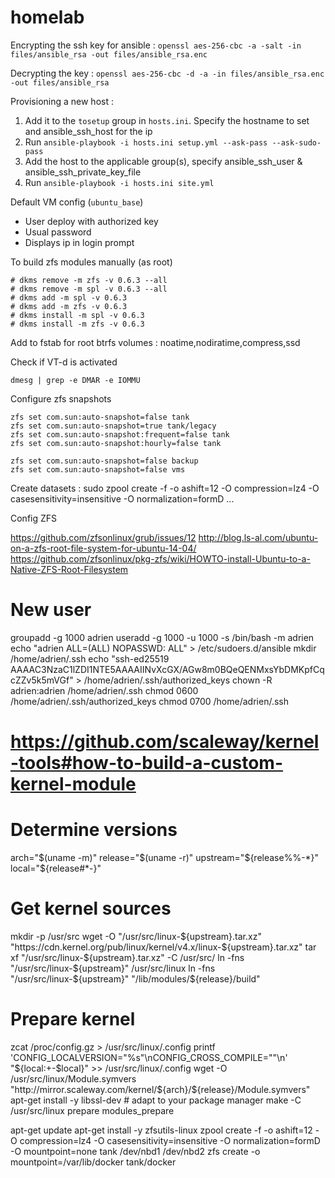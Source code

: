 homelab
==========

Encrypting the ssh key for ansible :
`openssl aes-256-cbc -a -salt -in files/ansible_rsa -out files/ansible_rsa.enc`

Decrypting the key :
`openssl aes-256-cbc -d -a -in files/ansible_rsa.enc -out files/ansible_rsa`

Provisioning a new host :

1. Add it to the `tosetup` group in `hosts.ini`. Specify the hostname to set and ansible_ssh_host for the ip
2. Run `ansible-playbook -i hosts.ini setup.yml --ask-pass --ask-sudo-pass`
3. Add the host to the applicable group(s), specify ansible_ssh_user & ansible_ssh_private_key_file
4. Run `ansible-playbook -i hosts.ini site.yml`

Default VM config (`ubuntu_base`)
- User deploy with authorized key
- Usual password
- Displays ip in login prompt

To build zfs modules manually (as root)

```
# dkms remove -m zfs -v 0.6.3 --all
# dkms remove -m spl -v 0.6.3 --all
# dkms add -m spl -v 0.6.3
# dkms add -m zfs -v 0.6.3
# dkms install -m spl -v 0.6.3
# dkms install -m zfs -v 0.6.3
```

Add to fstab for root btrfs volumes : noatime,nodiratime,compress,ssd

Check if VT-d is activated

`dmesg | grep -e DMAR -e IOMMU`

Configure zfs snapshots

```
zfs set com.sun:auto-snapshot=false tank
zfs set com.sun:auto-snapshot=true tank/legacy
zfs set com.sun:auto-snapshot:frequent=false tank
zfs set com.sun:auto-snapshot:hourly=false tank

zfs set com.sun:auto-snapshot=false backup
zfs set com.sun:auto-snapshot=false vms
```

Create datasets :
sudo zpool create -f -o ashift=12 -O compression=lz4 -O casesensitivity=insensitive -O normalization=formD ...


Config ZFS

https://github.com/zfsonlinux/grub/issues/12
http://blog.ls-al.com/ubuntu-on-a-zfs-root-file-system-for-ubuntu-14-04/
https://github.com/zfsonlinux/pkg-zfs/wiki/HOWTO-install-Ubuntu-to-a-Native-ZFS-Root-Filesystem

# New user

groupadd -g 1000 adrien
useradd -g 1000 -u 1000 -s /bin/bash -m adrien
echo "adrien ALL=(ALL) NOPASSWD: ALL" > /etc/sudoers.d/ansible
mkdir /home/adrien/.ssh
echo "ssh-ed25519 AAAAC3NzaC1lZDI1NTE5AAAAIINvXcGX/AGw8m0BQeQENMxsYbDMKpfCqcZZv5k5mVGf" > /home/adrien/.ssh/authorized_keys
chown -R adrien:adrien /home/adrien/.ssh
chmod 0600 /home/adrien/.ssh/authorized_keys
chmod 0700 /home/adrien/.ssh

# https://github.com/scaleway/kernel-tools#how-to-build-a-custom-kernel-module

# Determine versions
arch="$(uname -m)"
release="$(uname -r)"
upstream="${release%%-*}"
local="${release#*-}"

# Get kernel sources
mkdir -p /usr/src
wget -O "/usr/src/linux-${upstream}.tar.xz" "https://cdn.kernel.org/pub/linux/kernel/v4.x/linux-${upstream}.tar.xz"
tar xf "/usr/src/linux-${upstream}.tar.xz" -C /usr/src/
ln -fns "/usr/src/linux-${upstream}" /usr/src/linux
ln -fns "/usr/src/linux-${upstream}" "/lib/modules/${release}/build"

# Prepare kernel
zcat /proc/config.gz > /usr/src/linux/.config
printf 'CONFIG_LOCALVERSION="%s"\nCONFIG_CROSS_COMPILE=""\n' "${local:+-$local}" >> /usr/src/linux/.config
wget -O /usr/src/linux/Module.symvers "http://mirror.scaleway.com/kernel/${arch}/${release}/Module.symvers"
apt-get install -y libssl-dev # adapt to your package manager
make -C /usr/src/linux prepare modules_prepare

apt-get update
apt-get install -y zfsutils-linux
zpool create -f -o ashift=12 -O compression=lz4 -O casesensitivity=insensitive -O normalization=formD -O mountpoint=none tank /dev/nbd1 /dev/nbd2
zfs create -o mountpoint=/var/lib/docker tank/docker

